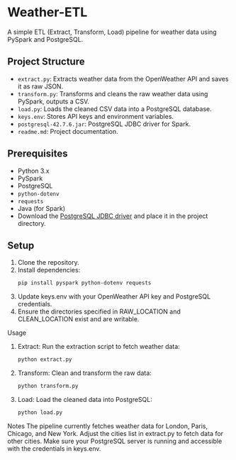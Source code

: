 # Weather-ETL

A simple ETL (Extract, Transform, Load) pipeline for weather data using PySpark and PostgreSQL.

## Project Structure

- `extract.py`: Extracts weather data from the OpenWeather API and saves it as raw JSON.
- `transform.py`: Transforms and cleans the raw weather data using PySpark, outputs a CSV.
- `load.py`: Loads the cleaned CSV data into a PostgreSQL database.
- `keys.env`: Stores API keys and environment variables.
- `postgresql-42.7.6.jar`: PostgreSQL JDBC driver for Spark.
- `readme.md`: Project documentation.

## Prerequisites

- Python 3.x
- PySpark
- PostgreSQL
- `python-dotenv`
- `requests`
- Java (for Spark)
- Download the [PostgreSQL JDBC driver](https://jdbc.postgresql.org/download.html) and place it in the project directory.

## Setup

1. Clone the repository.
2. Install dependencies:
   ```sh
   pip install pyspark python-dotenv requests

3. Update keys.env with your OpenWeather API key and PostgreSQL credentials.
4. Ensure the directories specified in RAW_LOCATION and CLEAN_LOCATION exist and are writable.

Usage
1. Extract:
   Run the extraction script to fetch weather data:
   ```sh
   python extract.py
2. Transform:
   Clean and transform the raw data:
   ```sh
   python transform.py
3. Load:
   Load the cleaned data into PostgreSQL:
   ```sh
   python load.py

Notes
The pipeline currently fetches weather data for London, Paris, Chicago, and New York.
Adjust the cities list in extract.py to fetch data for other cities.
Make sure your PostgreSQL server is running and accessible with the credentials in keys.env.